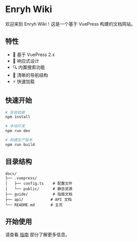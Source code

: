 # Enryh Wiki

欢迎来到 Enryh Wiki！这是一个基于 VuePress 构建的文档网站。

## 特性

- 🚀 基于 VuePress 2.x
- 📱 响应式设计
- 🔍 内置搜索功能
- 🎯 清晰的导航结构
- ⚡ 快速加载

## 快速开始

```bash
# 安装依赖
npm install

# 本地开发
npm run dev

# 构建生产版本
npm run build
```

## 目录结构

```
docs/
├── .vuepress/
│   ├── config.ts    # 配置文件
│   └── public/      # 静态资源
├── guide/           # 指南文档
├── api/            # API 文档
└── README.md       # 主页
```

## 开始使用

请查看 [指南](/guide/) 部分了解更多信息。
